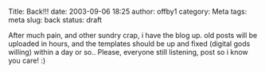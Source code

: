 Title: Back!!!
date: 2003-09-06 18:25
author: offby1
category: Meta
tags: meta
slug: back
status: draft

After much pain, and other sundry crap, i have the blog up. old posts will be uploaded in hours, and the templates should be up and fixed (digital gods willing) within a day or so.. Please, everyone still listening, post so i know you care! :)
